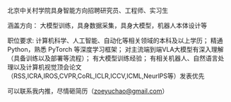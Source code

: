 北京中关村学院具身智能方向招聘研究员、工程师、实习生

涵盖方向：
大模型训练，具身数据采集，具身大模型，机器人本体设计等

职位要求:
计算机科学、人工智能、自动化等相关领域的本科及以上学历；
精通 Python，熟悉 PyTorch 等深度学习框架；
对主流端到端VLA大模型有深入理解（具备训练以及部署等流程）；
有大模型训练经验；
有相关机器人、自然语言处理以及计算机视觉顶会论文（RSS,ICRA,IROS,CVPR,CoRL,ICLR,ICCV,ICML,NeurlPS等）发表优先

可以联系我内推，尽情砸简历（zoeyuchao@gmail.com）
